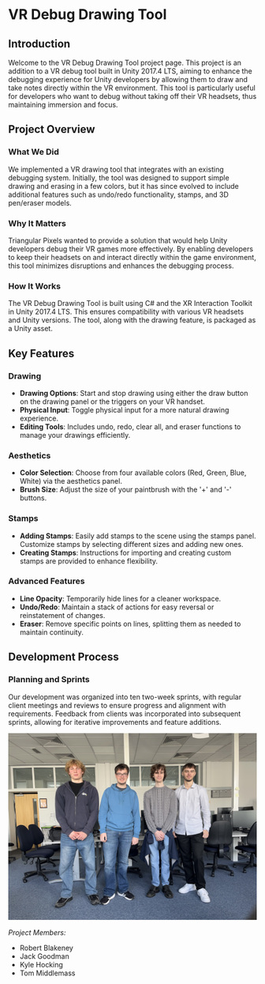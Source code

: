 # VR Debug Drawing Tool

## Introduction
Welcome to the VR Debug Drawing Tool project page. This project is an addition to a VR debug tool built in Unity 2017.4 LTS, aiming to enhance the debugging experience for Unity developers by allowing them to draw and take notes directly within the VR environment. This tool is particularly useful for developers who want to debug without taking off their VR headsets, thus maintaining immersion and focus.

## Project Overview

### What We Did
We implemented a VR drawing tool that integrates with an existing debugging system. Initially, the tool was designed to support simple drawing and erasing in a few colors, but it has since evolved to include additional features such as undo/redo functionality, stamps, and 3D pen/eraser models.

### Why It Matters
Triangular Pixels wanted to provide a solution that would help Unity developers debug their VR games more effectively. By enabling developers to keep their headsets on and interact directly within the game environment, this tool minimizes disruptions and enhances the debugging process.

### How It Works
The VR Debug Drawing Tool is built using C# and the XR Interaction Toolkit in Unity 2017.4 LTS. This ensures compatibility with various VR headsets and Unity versions. The tool, along with the drawing feature, is packaged as a Unity asset.

## Key Features

### Drawing
- **Drawing Options**: Start and stop drawing using either the draw button on the drawing panel or the triggers on your VR handset.
- **Physical Input**: Toggle physical input for a more natural drawing experience.
- **Editing Tools**: Includes undo, redo, clear all, and eraser functions to manage your drawings efficiently.

### Aesthetics
- **Color Selection**: Choose from four available colors (Red, Green, Blue, White) via the aesthetics panel.
- **Brush Size**: Adjust the size of your paintbrush with the '+' and '-' buttons.

### Stamps
- **Adding Stamps**: Easily add stamps to the scene using the stamps panel. Customize stamps by selecting different sizes and adding new ones.
- **Creating Stamps**: Instructions for importing and creating custom stamps are provided to enhance flexibility.

### Advanced Features
- **Line Opacity**: Temporarily hide lines for a cleaner workspace.
- **Undo/Redo**: Maintain a stack of actions for easy reversal or reinstatement of changes.
- **Eraser**: Remove specific points on lines, splitting them as needed to maintain continuity.

## Development Process

### Planning and Sprints
Our development was organized into ten two-week sprints, with regular client meetings and reviews to ensure progress and alignment with requirements. Feedback from clients was incorporated into subsequent sprints, allowing for iterative improvements and feature additions.

![An image of our group](https://github.com/KylehKing/kylehking.github.io/blob/main/IMG_5114.jpg)

*Project Members:*
- Robert Blakeney
- Jack Goodman
- Kyle Hocking
- Tom Middlemass
